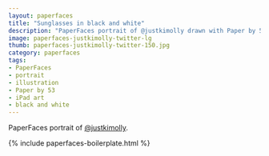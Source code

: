 ```yaml
---
layout: paperfaces
title: "Sunglasses in black and white"
description: "PaperFaces portrait of @justkimolly drawn with Paper by 53 on an iPad."
image: paperfaces-justkimolly-twitter-lg
thumb: paperfaces-justkimolly-twitter-150.jpg
category: paperfaces
tags: 
- PaperFaces
- portrait
- illustration
- Paper by 53
- iPad art
- black and white
---
```


PaperFaces portrait of [@justkimolly](http://twitter.com/justkimolly).

{% include paperfaces-boilerplate.html %}